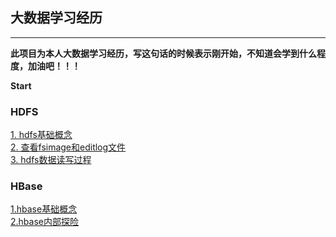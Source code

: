 ## 大数据学习经历

--------------------
__此项目为本人大数据学习经历，写这句话的时候表示刚开始，不知道会学到什么程度，加油吧！！！__

__Start__

### HDFS <br>
[1. hdfs基础概念](/hdfs/hdfs基础概念.md)<br>
[2. 查看fsimage和editlog文件](/hdfs/查看fsimage和editlog文件.md)<br>
[3. hdfs数据读写过程](/hdfs/hdfs数据读写过程.md)<br>

### HBase<br>
[1.hbase基础概念](/hbase/hbase基础概念.md)<br>
[2.hbase内部探险](/hbase/hbase内部探险.md)





